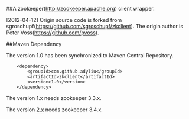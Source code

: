 
##A zookeeper(http://zookeeper.apache.org) client wrapper.

[2012-04-12]
    Origin source code is forked from sgroschupf(https://github.com/sgroschupf/zkclient).
    The origin author is Peter Voss(https://github.com/pvoss).

##Maven Dependency

The version 1.0 has been synchronized to Maven Central Repository.

        <dependency>
            <groupId>com.github.adyliu</groupId>
            <artifactId>zkclient</artifactId>
            <version>1.0</version>
        </dependency>

The version 1.x needs zookeeper 3.3.x.

The version [2.x](https://github.com/adyliu/zookeeper/tree/v2.0) needs zookeeper 3.4.x.

